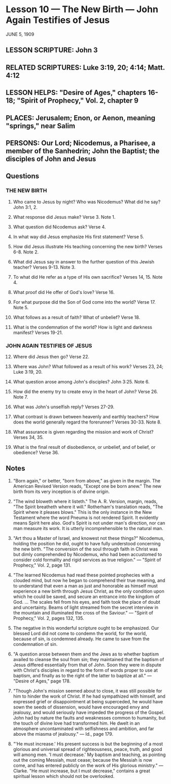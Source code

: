 # Lesson 10 — The New Birth — John Again Testifies of Jesus

JUNE 5, 1909

## LESSON SCRIPTURE: John 3

## RELATED SCRIPTURES: Luke 3:19, 20; 4:14; Matt. 4:12

## LESSON HELPS: "Desire of Ages," chapters 16-18; "Spirit of Prophecy," Vol. 2, chapter 9

## PLACES: Jerusalem; Enon, or Aenon, meaning "springs," near Salim

## PERSONS: Our Lord; Nicodemus, a Pharisee, a member of the Sanhedrin; John the Baptist; the disciples of John and Jesus

## Questions

### THE NEW BIRTH

1. Who came to Jesus by night? Who was Nicodemus? What did he say? John 3:1, 2.

2. What response did Jesus make? Verse 3. Note 1.

3. What question did Nicodemus ask? Verse 4.

4. In what way did Jesus emphasize His first statement? Verse 5.

5. How did Jesus illustrate His teaching concerning the new birth? Verses 6-8. Note 2.

6. What did Jesus say in answer to the further question of this Jewish teacher? Verses 9-13. Note 3.

7. To what did He refer as a type of His own sacrifice? Verses 14, 15. Note 4.

8. What proof did He offer of God's love? Verse 16.

9. For what purpose did the Son of God come into the world? Verse 17. Note 5.

10. What follows as a result of faith? What of unbelief? Verse 18.

11. What is the condemnation of the world? How is light and darkness manifest? Verses 19-21.

### JOHN AGAIN TESTIFIES OF JESUS

12. Where did Jesus then go? Verse 22.

13. Where was John? What followed as a result of his work? Verses 23, 24; Luke 3:19, 20.

14. What question arose among John's disciples? John 3:25. Note 6.

15. How did the enemy try to create envy in the heart of John? Verse 26. Note 7.

16. What was John's unselfish reply? Verses 27-29.

17. What contrast is drawn between heavenly and earthly teachers? How does the world generally regard the forerunner? Verses 30-33. Note 8.

18. What assurance is given regarding the mission and work of Christ? Verses 34, 35.

19. What is the final result of disobedience, or unbelief, and of belief, or obedience? Verse 36.

## Notes

1. "Born again," or better, "born from above," as given in the margin. The American Revised Version reads, "Except one be born anew." The new birth from its very inception is of divine origin.

2. "The wind bloweth where it listeth." The A. R. Version, margin, reads, "The Spirit breatheth where it will." Rotherham's translation reads, "The Spirit where it pleases blows." This is the only instance in the New Testament where the word Pneuma is not rendered Spirit. It evidently means Spirit here also. God's Spirit is not under man's direction, nor can man measure its work. It is utterly incomprehensible to the natural man.

3. "Art thou a Master of Israel, and knowest not these things?" Nicodemus, holding the position he did, ought to have fully understood concerning the new birth. "The conversion of the soul through faith in Christ was but dimly comprehended by Nicodemus, who had been accustomed to consider cold formality and rigid services as true religion." — "Spirit of Prophecy," Vol. 2, page 131.

4. "The learned Nicodemus had read these pointed prophecies with a clouded mind, but now he began to comprehend their true meaning, and to understand that even a man as just and honorable as himself must experience a new birth through Jesus Christ, as the only condition upon which he could be saved, and secure an entrance into the kingdom of God. ... The scales fell from his eyes, and faith took the place of doubt and uncertainty. Beams of light streamed from the secret interview in the mountain and illuminated the cross of the Saviour." — "Spirit of Prophecy," Vol. 2, pages 132, 135.

5. The negative in this wonderful scripture ought to be emphasized. Our blessed Lord did not come to condemn the world, for the world, because of sin, is condemned already. He came to save from the condemnation of sin.

6. "A question arose between them and the Jews as to whether baptism availed to cleanse the soul from sin; they maintained that the baptism of Jesus differed essentially from that of John. Soon they were in dispute with Christ's disciples in regard to the form of words proper to use at baptism, and finally as to the right of the latter to baptize at all." — "Desire of Ages," page 178.

7. "Though John's mission seemed about to close, it was still possible for him to hinder the work of Christ. If he had sympathized with himself, and expressed grief or disappointment at being superceded, he would have sown the seeds of dissension, would have encouraged envy and jealousy, and would seriously have impeded the progress of the Gospel. John had by nature the faults and weaknesses common to humanity, but the touch of divine love had transformed him. He dwelt in an atmosphere uncontaminated with selfishness and ambition, and far above the miasma of jealousy." — Id., page 179.

8. "'He must increase.' His present success is but the beginning of a most glorious and universal spread of righteousness, peace, truth, and good will among men. 'I must decrease.' My baptism and teaching, as pointing out the coming Messiah, must cease; because the Messiah is now come, and has entered publicly on the work of His glorious ministry." — Clarke. "He must increase, but I must decrease," contains a great spiritual lesson which should not be overlooked.